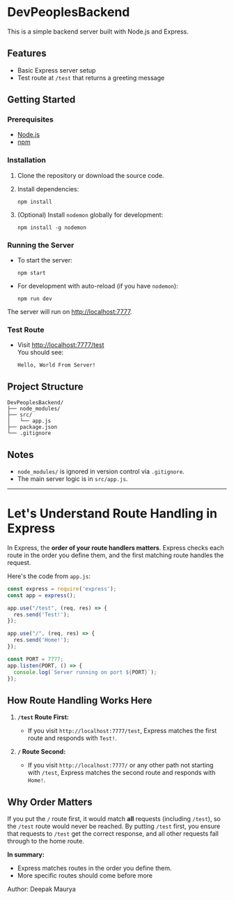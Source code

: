 # DevPeoplesBackend

This is a simple backend server built with Node.js and Express.

## Features

- Basic Express server setup
- Test route at `/test` that returns a greeting message

## Getting Started

### Prerequisites

- [Node.js](https://nodejs.org/)
- [npm](https://www.npmjs.com/)

### Installation

1. Clone the repository or download the source code.
2. Install dependencies:

   ```
   npm install
   ```

3. (Optional) Install `nodemon` globally for development:

   ```
   npm install -g nodemon
   ```

### Running the Server

- To start the server:

  ```
  npm start
  ```

- For development with auto-reload (if you have `nodemon`):

  ```
  npm run dev
  ```

The server will run on [http://localhost:7777](http://localhost:7777).

### Test Route

- Visit [http://localhost:7777/test](http://localhost:7777/test)  
  You should see:  
  ```
  Hello, World From Server!
  ```

## Project Structure

```
DevPeoplesBackend/
├── node_modules/
├── src/
│   └── app.js
├── package.json
└── .gitignore
```

## Notes

- `node_modules/` is ignored in version control via `.gitignore`.
- The main server logic is in `src/app.js`.

---
# Let's Understand Route Handling in Express

In Express, the **order of your route handlers matters**. Express checks each route in the order you define them, and the first matching route handles the request.

Here's the code from `app.js`:

```javascript
const express = require('express');
const app = express();

app.use("/test", (req, res) => {
  res.send('Test!');
});

app.use("/", (req, res) => {
  res.send('Home!');
});

const PORT = 7777;
app.listen(PORT, () => {
  console.log(`Server running on port ${PORT}`);
});
```

## How Route Handling Works Here

1. **`/test` Route First:**  
   - If you visit `http://localhost:7777/test`, Express matches the first route and responds with `Test!`.

2. **`/` Route Second:**  
   - If you visit `http://localhost:7777/` or any other path not starting with `/test`, Express matches the second route and responds with `Home!`.

## Why Order Matters

If you put the `/` route first, it would match **all** requests (including `/test`), so the `/test` route would never be reached. By putting `/test` first, you ensure that requests to `/test` get the correct response, and all other requests fall through to the home route.

**In summary:**  
- Express matches routes in the order you define them.
- More specific routes should come before more

Author: Deepak Maurya
